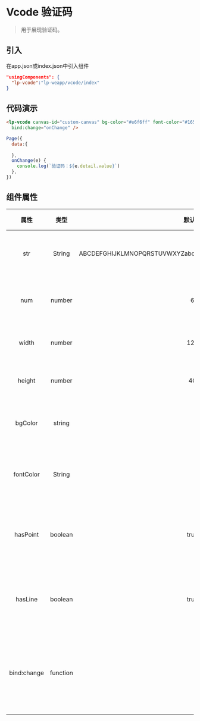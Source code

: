 # Vcode 验证码

> 用于展现验证码。

## 引入
在app.json或index.json中引入组件
```json
"usingComponents": {
  "lp-vcode":"lp-weapp/vcode/index"
}
```

## 代码演示
```html
<lp-vcode canvas-id="custom-canvas" bg-color="#e6f6ff" font-color="#165189" has-point="{{ true }}" has-line="{{ true }}"
  bind:change="onChange" />
```
```javascript
Page({
  data:{
    
  },
  onChange(e) {
    console.log(`验证码：${e.detail.value}`)
  },
})
```

## 组件属性

| 属性 | 类型 | 默认值 | 说明 |
|:---:|:---:|:---:|---|
| str | String | ABCDEFGHIJKLMNOPQRSTUVWXYZabcdefghijklmnopqrstuvwxyz0123456789 | 验证码范围 |
| num | number | 6 | 验证码长度 |
| width | number | 120 | 画布宽度 |
| height | number | 40 | 画布高度 |
| bgColor | string |  | 画布背景色 |
| fontColor	 | String |  | 画布字体颜色 |
| hasPoint | boolean | true | 是否显示干扰点 |
| hasLine | boolean | true | 是否显示干扰线 |
| bind:change | function |  | 点击事件的回调函数 |
